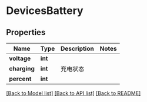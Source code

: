 # DevicesBattery

## Properties
Name | Type | Description | Notes
------------ | ------------- | ------------- | -------------
**voltage** | **int** |  | 
**charging** | **int** | 充电状态 | 
**percent** | **int** |  | 

[[Back to Model list]](../README.md#documentation-for-models) [[Back to API list]](../README.md#documentation-for-api-endpoints) [[Back to README]](../README.md)


